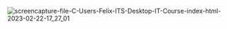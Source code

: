 ![screencapture-file-C-Users-Felix-ITS-Desktop-IT-Course-index-html-2023-02-22-17_27_01](https://user-images.githubusercontent.com/121026028/220613682-bc2b1d2a-ca90-430c-9aa9-b1ba849c2a64.png)
